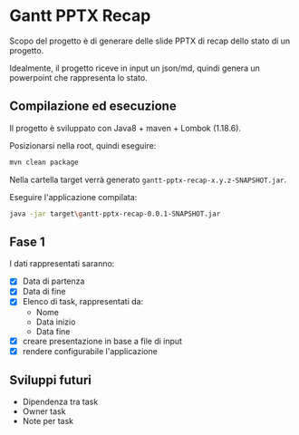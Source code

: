# Gantt PPTX Recap

Scopo del progetto è di generare delle slide PPTX di recap dello stato di un progetto.

Idealmente, il progetto riceve in input un json/md, quindi genera un powerpoint che rappresenta lo stato.

## Compilazione ed esecuzione

Il progetto è sviluppato con Java8 + maven + Lombok (1.18.6).

Posizionarsi nella root, quindi eseguire:

```bash
mvn clean package
```

Nella cartella target verrà generato `gantt-pptx-recap-x.y.z-SNAPSHOT.jar`.

Eseguire l'applicazione compilata:

```bash
java -jar target\gantt-pptx-recap-0.0.1-SNAPSHOT.jar
```

## Fase 1

I dati rappresentati saranno:

- [X] Data di partenza
- [X] Data di fine
- [X] Elenco di task, rappresentati da:
	- Nome
	- Data inizio
	- Data fine
- [X] creare presentazione in base a file di input
- [X] rendere configurabile l'applicazione

## Sviluppi futuri

- Dipendenza tra task
- Owner task
- Note per task